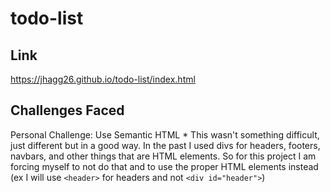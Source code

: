 # todo-list

## Link
https://jhagg26.github.io/todo-list/index.html

## Challenges Faced
Personal Challenge: Use Semantic HTML
    * This wasn't something difficult, just different but in a good way. In the past I used divs for headers, footers, navbars, and other things that are HTML elements. So for this project I am forcing myself to not do that and to use the proper HTML elements instead (ex I will use `<header>` for headers and not `<div id="header">`)
